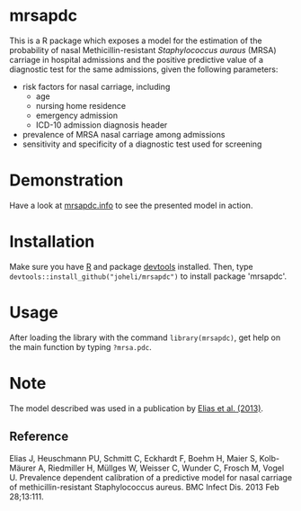 # mrsapdc
This is a R package which exposes a model for the estimation of the probability of nasal Methicillin-resistant *Staphylococcus auraus* (MRSA) carriage in hospital admissions and the positive predictive value of a diagnostic test for the same admissions, given the following parameters:
* risk factors for nasal carriage, including
  * age
  * nursing home residence
  * emergency admission
  * ICD-10 admission diagnosis header
* prevalence of MRSA nasal carriage among admissions
* sensitivity and specificity of a diagnostic test used for screening 

# Demonstration
Have a look at [mrsapdc.info](https://mrsapdc.info) to see the presented model in action.

# Installation
Make sure you have [R](https://www.r-project.org/) and package [devtools](https://cran.r-project.org/web/packages/devtools/index.html) installed. Then, type `devtools::install_github("joheli/mrsapdc")` to install package 'mrsapdc'.

# Usage
After loading the library with the command `library(mrsapdc)`, get help on the main function by typing `?mrsa.pdc`.

# Note
The model described was used in a publication by [Elias et al. (2013)](https://bmcinfectdis.biomedcentral.com/articles/10.1186/1471-2334-13-111).

## Reference

Elias J, Heuschmann PU, Schmitt C, Eckhardt F, Boehm H, Maier S, Kolb-Mäurer A, Riedmiller H, Müllges W, Weisser C, Wunder C, Frosch M, Vogel U. Prevalence dependent calibration of a predictive model for nasal carriage of methicillin-resistant Staphylococcus aureus. BMC Infect Dis. 2013 Feb 28;13:111.
